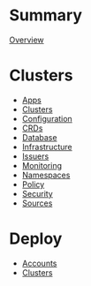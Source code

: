 <!-- markdownlint-disable MD025 MD042 -->

# Summary

[Overview](./README.md)

# Clusters

- [Apps]()
- [Clusters]()
- [Configuration]()
- [CRDs]()
- [Database]()
- [Infrastructure]()
- [Issuers]()
- [Monitoring]()
- [Namespaces]()
- [Policy]()
- [Security]()
- [Sources]()

# Deploy

- [Accounts]()
- [Clusters]()
